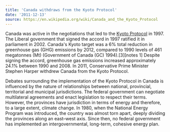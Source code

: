 ```yaml
---
title: 'Canada withdraws from the Kyoto Protocol'
date: '2011-12-13'
source: https://en.wikipedia.org/wiki/Canada_and_the_Kyoto_Protocol
---
```


Canada was active in the negotiations that led to the [Kyoto Protocol](https://en.wikipedia.org/wiki/Kyoto_Protocol) in 1997. The Liberal government that signed the accord in 1997 ratified it in parliament in 2002. Canada's Kyoto target was a 6% total reduction in greenhouse gas (GHG) emissions by 2012, compared to 1990 levels of 461 megatonnes (Mt) (Government of Canada (GC) 1994).[3][notes 1] Despite signing the accord, greenhouse gas emissions increased approximately 24.1% between 1990 and 2008. In 2011, Conservative Prime Minister Stephen Harper withdrew Canada from the Kyoto Protocol.

Debates surrounding the implementation of the Kyoto Protocol in Canada is influenced by the nature of relationships between national, provincial, territorial and municipal jurisdictions. The federal government can negotiate multilateral agreements and enact legislation to respect their terms. However, the provinces have jurisdiction in terms of energy and therefore, to a large extent, climate change. In 1980, when the National Energy Program was introduced, the country was almost torn apart, deeply dividing the provinces along an east–west axis. Since then, no federal government has implemented an intergovernmental, long-term, cohesive energy plan.

